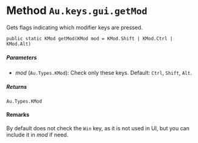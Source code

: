 # Method `Au.keys.gui.getMod`

Gets flags indicating which modifier keys are pressed.

```
public static KMod getMod(KMod mod = KMod.Shift | KMod.Ctrl | KMod.Alt)
```

##### Parameters

- *mod*  (`Au.Types.KMod`):
    Check only these keys. Default: `Ctrl`, `Shift`, `Alt`.

##### Returns

`Au.Types.KMod`

#### Remarks

By default does not check the `Win` key, as it is not used in UI, but you can include it in *mod* if need.